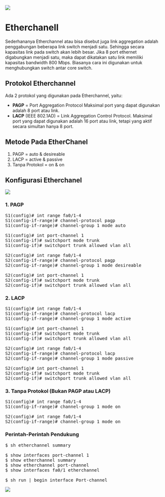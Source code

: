 <img align="center" src="https://drive.google.com/uc?export=view&id=1x94XFjq_i-5FwvYlJ7rimD6ej9pawh3O">


# Etherchanell

Sederhananya Etherchannel atau bisa disebut juga link aggregation adalah penggabungan beberapa link switch menjadi satu. Sehingga secara kapasitas link pada switch akan lebih besar. Jika 8 port ethernet digabungkan menjadi satu, maka dapat dikatakan satu link memiliki kapasitas bandwidth 800 Mbps. Biasanya cara ini digunakan untuk menghubungkan switch antar core switch.

## Protokol Etherchannel

Ada 2 protokol yang digunakan pada Etherchannel, yaitu:

- <b>PAGP</b> = Port Aggregation Protocol
Maksimal port yang dapat digunakan adalah 8 port atau link.
- <b>LACP</b> (IEEE 802.1AD) = Link Aggregation Control Protocol.
Maksimal port yang dapat digunakan adalah 16 port atau link, tetapi yang aktif secara simultan hanya 8 port.

## Metode Pada EtherChanel

1. PAGP = auto & desireable
2. LACP = active & passive
3. Tanpa Protokol = on & on

## Konfigurasi Etherchanel

<img align="center" src="https://drive.google.com/uc?export=view&id=1oaiCWgoJ4UH2Do0p6mMzFEyRZ1cNhAgw">

### 1. PAGP
<pre>
S1(config)# int range fa0/1-4
S1(config-if-range)# channel-protocol pagp
S1(config-if-range)# channel-group 1 mode auto

S1(config)# int port-channel 1
S1(config-if)# switchport mode trunk
S1(config-if)# switchport trunk allowed vlan all

S2(config)# int range fa0/1-4
S2(config-if-range)# channel-protocol pagp
S2(config-if-range)# channel-group 1 mode desireable

S2(config)# int port-channel 1
S2(config-if)# switchport mode trunk
S2(config-if)# switchport trunk allowed vlan all
</pre>

### 2. LACP
<pre>
S1(config)# int range fa0/1-4
S1(config-if-range)# channel-protocol lacp
S1(config-if-range)# channel-group 1 mode active

S1(config)# int port-channel 1
S1(config-if)# switchport mode trunk
S1(config-if)# switchport trunk allowed vlan all

S2(config)# int range fa0/1-4
S2(config-if-range)# channel-protocol lacp
S2(config-if-range)# channel-group 1 mode passive

S2(config)# int port-channel 1
S2(config-if)# switchport mode trunk
S2(config-if)# switchport trunk allowed vlan all
</pre>

### 3. Tanpa Protokol (Bukan PAGP atau LACP)
<pre>
S1(config)# int range fa0/1-4
S1(config-if-range)# channel-group 1 mode on

S2(config)# int range fa0/1-4
S2(config-if-range)# channel-group 1 mode on
</pre>

### Perintah-Perintah Pendukung
<pre>
$ sh etherchannel summary

$ show interfaces port-channel 1
$ show etherchannel summary
$ show etherchannel port-channel
$ show interfaces fa0/1 etherchannel

$ sh run | begin interface Port-channel
</pre>

<img align="center" src="https://drive.google.com/uc?export=view&id=1dFrGgdn_DSwMavc-0RHu8mDxN_Xpn7rV">

